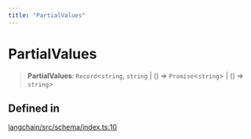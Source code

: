 ```yaml
---
title: "PartialValues"
---
```


# PartialValues

> **PartialValues**: `Record`<`string`, `string` \| () => `Promise`<`string`\> \| () => `string`\>

## Defined in

[langchain/src/schema/index.ts:10](https://github.com/hwchase17/langchainjs/blob/ddf2996/langchain/src/schema/index.ts#L10)
